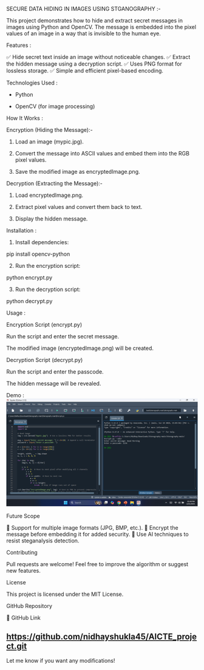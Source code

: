 SECURE DATA HIDING IN IMAGES USING STGANOGRAPHY :-

This project demonstrates how to hide and extract secret messages in images using Python and OpenCV. The message is embedded into the pixel values of an image in a way that is invisible to the human eye.

Features :

✅ Hide secret text inside an image without noticeable changes.
✅ Extract the hidden message using a decryption script.
✅ Uses PNG format for lossless storage.
✅ Simple and efficient pixel-based encoding.

Technologies Used :

* Python

* OpenCV (for image processing)

How It Works :

Encryption (Hiding the Message):-

1. Load an image (mypic.jpg).


2. Convert the message into ASCII values and embed them into the RGB pixel values.


3. Save the modified image as encryptedImage.png.



Decryption (Extracting the Message):-

1. Load encryptedImage.png.


2. Extract pixel values and convert them back to text.


3. Display the hidden message.



Installation :


1. Install dependencies:

pip install opencv-python 


2. Run the encryption script:

python encrypt.py


3. Run the decryption script:

python decrypt.py



Usage :

Encryption Script (encrypt.py)

Run the script and enter the secret message.

The modified image (encryptedImage.png) will be created.


Decryption Script (decrypt.py)

Run the script and enter the passcode.

The hidden message will be revealed.


Demo :
![image alt](https://github.com/nidhayshukla45/AICTE_project/blob/fb79cc3de62860d3a106af4e794608bbe18c88b7/Screenshot%20of%20Encrypt%20Code%20with%20Output.png)


Future Scope

🔹 Support for multiple image formats (JPG, BMP, etc.).
🔹 Encrypt the message before embedding it for added security.
🔹 Use AI techniques to resist steganalysis detection.

Contributing

Pull requests are welcome! Feel free to improve the algorithm or suggest new features.

License

This project is licensed under the MIT License.

GitHub Repository

🔗 GitHub Link

https://github.com/nidhayshukla45/AICTE_project.git
---

Let me know if you want any modifications!
